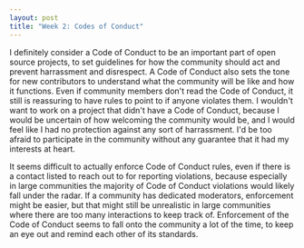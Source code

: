 ```yaml
---
layout: post
title: "Week 2: Codes of Conduct"
---
```


I definitely consider a Code of Conduct to be an important part of open source projects, to set guidelines for how the community should act and prevent harrassment and disrespect. A Code of Conduct also sets the tone for new contributors to understand what the community will be like and how it functions. Even if community members don't read the Code of Conduct, it still is reassuring to have rules to point to if anyone violates them. I wouldn't want to work on a project that didn't have a Code of Conduct, because I would be uncertain of how welcoming the community would be, and I would feel like I had no protection against any sort of harrassment. I'd be too afraid to participate in the community without any guarantee that it had my interests at heart.

It seems difficult to actually enforce Code of Conduct rules, even if there is a contact listed to reach out to for reporting violations, because especially in large communities the majority of Code of Conduct violations would likely fall under the radar. If a community has dedicated moderators, enforcement might be easier, but that might still be unrealistic in large communities where there are too many interactions to keep track of. Enforcement of the Code of Conduct seems to fall onto the community a lot of the time, to keep an eye out and remind each other of its standards.